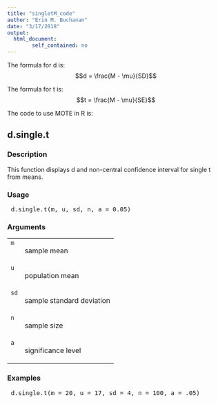 ```yaml
---
title: "singletM_code"
author: "Erin M. Buchanan"
date: "3/17/2018"
output: 
  html_document:
        self_contained: no
---
```

 
The formula for d is: $$d = \frac{M - \mu}{SD}$$
 
The formula for t is: $$t = \frac{M - \mu}{SE}$$
 
The code to use MOTE in R is: 
 

 
<h2>d.single.t</h2>  <h3>Description</h3>  <p>This function displays d and non-central confidence interval for single t from means. </p>   <h3>Usage</h3>  <pre> d.single.t(m, u, sd, n, a = 0.05) </pre>   <h3>Arguments</h3>  <table summary="R argblock"> <tr valign="top"><td><code>m</code></td> <td> <p>sample mean</p> </td></tr> <tr valign="top"><td><code>u</code></td> <td> <p>population mean</p> </td></tr> <tr valign="top"><td><code>sd</code></td> <td> <p>sample standard deviation</p> </td></tr> <tr valign="top"><td><code>n</code></td> <td> <p>sample size</p> </td></tr> <tr valign="top"><td><code>a</code></td> <td> <p>significance level</p> </td></tr> </table>   <h3>Examples</h3>  <pre> d.single.t(m = 20, u = 17, sd = 4, n = 100, a = .05) </pre>   </body></html> 

